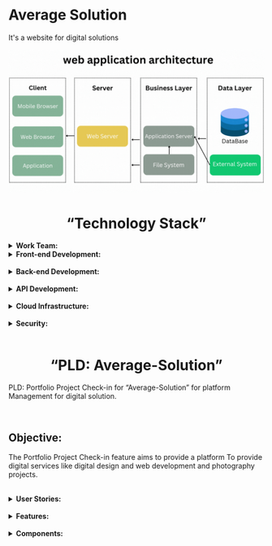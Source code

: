 <h1>Average Solution</h1>

<p>It's a website for digital solutions</p>
<img src="./Architecture.gif" alt="web application architecture" />
<center><h1>“Technology Stack”</h1></center>
<details>
	<summary>
    <b>
      Work Team:
    </b>
  </summary>
	<br/>
  <ul>
    <li>Alsaaeid Ellithy Johar</li>
  </ul>
</details>
<details>
	<summary>
    <b>
      Front-end Development:
    </b>
  </summary>
	<br/>
  <ul>
    <li>HTML/CSS: These are the fundamental building blocks for creating the user interface and styling the platform.</li>
    <li>JavaScript: Used for implementing interactive features, user interactions, and dynamic content on the platform.</li>
    <li>React.js: Popular JavaScript framework for building robust and scalable front-end applications.</li>
  </ul>
</details>
<br/>
<details>
	<summary>
    <b>
      Back-end Development:
    </b>
  </summary>
	<br/>
  <ul>
    <li>Programming Languages: Common language used for back-end development include Node.js.</li>
    <li>Framework: Framework such as Express.js (Node.js) can be used to streamline development and provide additional functionality.</li>
    <li>Database: A database management system like MongoDB may be used to store and manage data related to users, courses, assignments, and other platform information.</li>
  </ul>
</details>
<br/>
<details>
	<summary>
    <b>
      API Development:
    </b>
  </summary>
	<br/>
  <ul>
    <li>RESTful APIs: API can be developed using framework like Express.js (Node.js) to facilitate communication between the front-end and back-end components of the platform.</li>
  </ul>
</details>
<br/>
<details>
	<summary>
    <b>
      Cloud Infrastructure:
    </b>
  </summary>
	<br/>
  <ul>
    <li>Cloud Hosting: Platforms may be hosted on cloud infrastructure providers like Amazon Web Services (AWS), Microsoft Azure, or Google Cloud Platform for scalability, reliability, and ease of deployment.</li>
    <li>Server Deployment: Technologies like Docker and Kubernetes can be used for containerization and efficient deployment of the platform.</li>
  </ul>
</details>
<br/>
<details>
	<summary>
    <b>
      Security:
    </b>
  </summary>
	<br/>
  <ul>
    <li>Authentication and Authorization: Technologies like OAuth, JWT (JSON Web Tokens), or OpenID Connect can be used to implement secure user authentication and authorization.</li>
    <li>Encryption: SSL/TLS certificates and encryption protocols like HTTPS can be used to secure data transmission.</li>
  </ul>
</details>
<br/>
<center><h1>“PLD: Average-Solution”</h1></center>
<p>PLD: Portfolio Project Check-in for “Average-Solution” for platform Management for digital solution.</p>
<br/>
<h2>Objective:</h2>
<p>The Portfolio Project Check-in feature aims to provide a platform To provide digital services like digital design and web development and photography projects.</p>
<br/>
<details>
	<summary>
    <b>
      User Stories:
    </b>
  </summary>
	<br/>
  <ul>
    <li>As a service provider, I want to be able to upload images of my completed projects along with descriptions, so that potential clients can assess the quality and style of my work.</li>
    <li>As a platform administrator, I want to be able to review and moderate portfolio uploads to ensure that they align with platform guidelines and standards, maintaining the quality of showcased work.</li>
    <li>As a customer, I want to be able to add or check out the service to my cart, complete the process, and submit.</li>
  </ul>
</details>
<br/>
<details>
	<summary>
    <b>
      Features:
    </b>
  </summary>
	<br/>
  <ul>
    <li>Portfolio Upload: Service providers can upload images of their completed projects, including titles, descriptions, and relevant details for each portfolio item.</li>
    <li>Portfolio Browsing: Potential clients can browse through service providers' portfolios, view images, read descriptions, and assess the quality of their work.</li>
    <li>Moderation Panel: Platform administrators have access to a moderation panel to review and approve portfolio uploads, ensuring that only high-quality work is showcased on the platform.</li>
  </ul>
</details>
<br/>
<details>
	<summary>
    <b>
      Components:
    </b>
  </summary>
	<br/>
  <ul>
    <li>User authentication and profiles.</li>
    <li>The platform should have a system to send notifications To confirm the email.</li>
    <li>Project creation and management tools.</li>
    <li>Portfolio showcase for designers and photographers.</li>
    <li>Messaging and communication features for clients and service providers.</li>
    <li>AddToCart processing.</li>
    <li>File sharing and collaboration tools.</li>
    <li>Service listings and search functionality.</li>
    <li>Basic analytics and reporting features.</li>
    <li>Responsive design for mobile and desktop access.</li>
    <li>Feedback and review system for clients and service providers.</li>
  </ul>
</details>